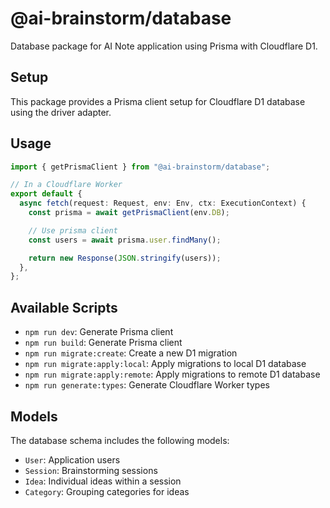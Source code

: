 # @ai-brainstorm/database

Database package for AI Note application using Prisma with Cloudflare D1.

## Setup

This package provides a Prisma client setup for Cloudflare D1 database using the driver adapter.

## Usage

```typescript
import { getPrismaClient } from "@ai-brainstorm/database";

// In a Cloudflare Worker
export default {
  async fetch(request: Request, env: Env, ctx: ExecutionContext) {
    const prisma = await getPrismaClient(env.DB);

    // Use prisma client
    const users = await prisma.user.findMany();

    return new Response(JSON.stringify(users));
  },
};
```

## Available Scripts

- `npm run dev`: Generate Prisma client
- `npm run build`: Generate Prisma client
- `npm run migrate:create`: Create a new D1 migration
- `npm run migrate:apply:local`: Apply migrations to local D1 database
- `npm run migrate:apply:remote`: Apply migrations to remote D1 database
- `npm run generate:types`: Generate Cloudflare Worker types

## Models

The database schema includes the following models:

- `User`: Application users
- `Session`: Brainstorming sessions
- `Idea`: Individual ideas within a session
- `Category`: Grouping categories for ideas
